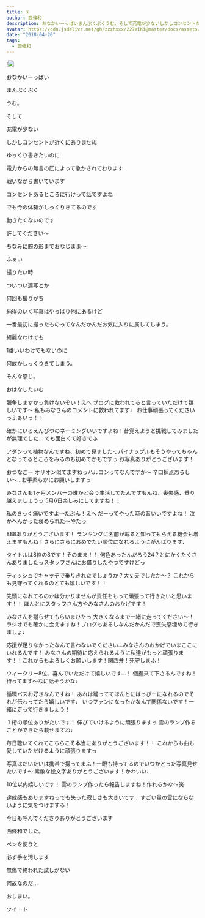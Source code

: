 ```yaml
---
title: ①
author: 西條和
description: おなかいーっぱいまんぷくぷくうむ。そして充電が少ないしかしコンセントが近くにありませ...
avatar: https://cdn.jsdelivr.net/gh/zzzhxxx/227WiKi@master/docs/assets/photo/avatar/nagomi.jpg
date: "2018-04-20"
tags:
  - 西條和
---
```


!![](https://cdn.jsdelivr.net/gh/zzzhxxx/227WiKi-image@master/blog-image/nagomi-2018-04-20_1.jpg)










おなかいーっぱい










まんぷくぷく







うむ。






そして










充電が少ない










しかしコンセントが近くにありませぬ










ゆっくり書きたいのに









電力からの無言の圧によって急かされております








戦いながら書いています











コンセントあるところに行けって話ですよね









でも今の体勢がしっくりきてるのです









動きたくないのです








許してください〜










ちなみに腕の形までおなじまま〜










ふぁい













撮りたい時








ついつい連写とか








何回も撮りがち










納得のいく写真はやっぱり他にあるけど








一番最初に撮ったものってなんだかんだお気に入りに属してしまう。










綺麗なわけでも









1番いいわけでもないのに










何故かしっくりきてしまう。











そんな感じ。


















おはなしたいむ





競争しますかっ負けないぞい！えへ
ブログに救われてると言っていただけて嬉しいです〜
私もみなさんのコメントに救われてます♩
お仕事頑張ってくださいっふぁいっ！！





確かにいろえんぴつのネーミングいいですよね！昔覚えようと挑戦してみましたが無理でした…
でも面白くて好きでふ





アダンって植物なんですね、初めて見ましたっパイナップルもそうやってちゃんとなってるところをみるのも初めてかもですっ
お写真ありがとうございます！





おつなごー
オリオン似てますねっハルコンってなんですか〜
辛口採点恐ろしい〜…お手柔らかにお願いしますっ




みなさんも1ヶ月メンバーの誰かと会う生活してたんですもんね、喪失感、乗り越えましょうっ
5月6日楽しみにしてますね！！





私のきっく痛いですよ〜たぶん！えへ
だーってやった時の音いいですよね！
泣かへんかった褒められた〜やたっ






888ありがとうございます！
ランキングに名前が載ると知ってもらえる機会も増えますもんね！さらにさらにおめでたい順位になれるようにがんばります♩







タイトルは8位の8です！そのまま！！
何色あったんだろう24？とにかくたくさんありましたっスタッフさんにお借りしたやつですけどっ






ティッシュでキャッチで乗りきれたでしょうか？大丈夫でしたか〜？
これからも見守ってくれるのとても嬉しいです！！




先頭になれてるのかは分かりませんが責任をもって頑張って行きたいと思います！！
ほんとにスタッフさん方やみなさんのおかげです！




みなさんを蹴らせてもらいまひたっ
大きくなるまで一緒に走ってください〜！
ラジオでも確かに会えますね！ブログもあるしなんだかんだで喪失感埋めて行きましょ♩






応援が足りなかったなんて言わないでください…みなさんのおかげでいまここにいれるんです！
みなさんの期待に応えられるように私達がもっと頑張ります！！これからもよろしくお願いします！関西弁！死守しまふ！





ウィークリー8位、喜んでいただけて嬉しいです…！
個握来て下さるんですね！待ってます〜なに話そうかな♩






循環バスお好きなんですね！
あれは踊っててほんとにはっぴーになれるのでそれが伝わってたら嬉しいです♩
いつファンになったかなんて関係ないです！一緒に走って行きましょう！





１桁の順位ありがたいです！
伸びていけるように頑張りますっ
雲のランプ作ることができたら載せますね♩





毎日聴いてくれてこちらこそ本当にありがとうございます！！
これからも曲も愛していただけるように頑張りますっ





写真はだいたいは携帯で撮ってまふ！一眼も持ってるのでいつかとった写真見せたいです〜
素敵な絵文字ありがとうございます！かわいい♩



10位以内嬉しいです！
雲のランプ作ったら報告しますね！作れるかな〜笑




達成感もありますねっでも失った寂しさも大きいです…
すごい量の雲にならないように気をつけまする！












今日も呼んでくださりありがとうございます






西條和でした。









ペンを使うと








必ず手を汚します







無傷で終われた試しがない








何故なのだ…








おしまい。


ツイート



